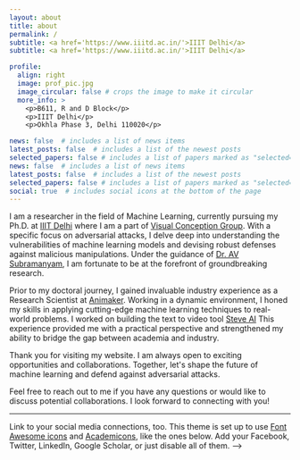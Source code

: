 ```yaml
---
layout: about
title: about
permalink: /
subtitle: <a href='https://www.iiitd.ac.in/'>IIIT Delhi</a>
subtitle: <a href='https://www.iiitd.ac.in/'>IIIT Delhi</a>

profile:
  align: right
  image: prof_pic.jpg
  image_circular: false # crops the image to make it circular
  more_info: >
    <p>B611, R and D Block</p>
    <p>IIIT Delhi</p>
    <p>Okhla Phase 3, Delhi 110020</p>

news: false  # includes a list of news items
latest_posts: false  # includes a list of the newest posts
selected_papers: false # includes a list of papers marked as "selected={true}"
news: false  # includes a list of news items
latest_posts: false  # includes a list of the newest posts
selected_papers: false # includes a list of papers marked as "selected={true}"
social: true  # includes social icons at the bottom of the page
---
```


I am a researcher in the field of Machine Learning, currently pursuing my Ph.D. at [IIIT Delhi](https://www.iiitd.ac.in/) where I am a part of [Visual Conception Group](https://vcg.iiitd.edu.in/). With a specific focus on adversarial attacks, I delve deep into understanding the vulnerabilities of machine learning models and devising robust defenses against malicious manipulations. Under the guidance of [Dr. AV Subramanyam](https://www.iiitd.ac.in/subramanyam), I am fortunate to be at the forefront of groundbreaking research.

Prior to my doctoral journey, I gained invaluable industry experience as a Research Scientist at [Animaker](https://www.animaker.com/). Working in a dynamic environment, I honed my skills in applying cutting-edge machine learning techniques to real-world problems. I worked on building the text to video tool [Steve AI](https://www.steve.ai/) This experience provided me with a practical perspective and strengthened my ability to bridge the gap between academia and industry.

Thank you for visiting my website. I am always open to exciting opportunities and collaborations. Together, let's shape the future of machine learning and defend against adversarial attacks.

Feel free to reach out to me if you have any questions or would like to discuss potential collaborations. I look forward to connecting with you!

---
<!-- Write your biography here. Tell the world about yourself. Link to your favorite [subreddit](http://reddit.com). You can put a picture in, too. The code is already in, just name your picture `prof_pic.jpg` and put it in the `img/` folder.
I am a researcher in the field of Machine Learning, currently pursuing my Ph.D. at [IIIT Delhi](https://www.iiitd.ac.in/) where I am a part of [Visual Conception Group](https://vcg.iiitd.edu.in/). With a specific focus on adversarial attacks, I delve deep into understanding the vulnerabilities of machine learning models and devising robust defenses against malicious manipulations. Under the guidance of [Dr. AV Subramanyam](https://www.iiitd.ac.in/subramanyam), I am fortunate to be at the forefront of groundbreaking research.

Prior to my doctoral journey, I gained invaluable industry experience as a Research Scientist at [Animaker](https://www.animaker.com/). Working in a dynamic environment, I honed my skills in applying cutting-edge machine learning techniques to real-world problems. I worked on building the text to video tool [Steve AI](https://www.steve.ai/) This experience provided me with a practical perspective and strengthened my ability to bridge the gap between academia and industry.

Thank you for visiting my website. I am always open to exciting opportunities and collaborations. Together, let's shape the future of machine learning and defend against adversarial attacks.

Feel free to reach out to me if you have any questions or would like to discuss potential collaborations. I look forward to connecting with you!

---
<!-- Write your biography here. Tell the world about yourself. Link to your favorite [subreddit](http://reddit.com). You can put a picture in, too. The code is already in, just name your picture `prof_pic.jpg` and put it in the `img/` folder.

Put your address / P.O. box / other info right below your picture. You can also disable any of these elements by editing `profile` property of the YAML header of your `_pages/about.md`. Edit `_bibliography/papers.bib` and Jekyll will render your [publications page](/al-folio/publications/) automatically.

Link to your social media connections, too. This theme is set up to use [Font Awesome icons](http://fortawesome.github.io/Font-Awesome/) and [Academicons](https://jpswalsh.github.io/academicons/), like the ones below. Add your Facebook, Twitter, LinkedIn, Google Scholar, or just disable all of them. -->
Link to your social media connections, too. This theme is set up to use [Font Awesome icons](http://fortawesome.github.io/Font-Awesome/) and [Academicons](https://jpswalsh.github.io/academicons/), like the ones below. Add your Facebook, Twitter, LinkedIn, Google Scholar, or just disable all of them. -->
